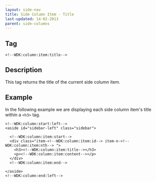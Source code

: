 ```yaml
---
layout: side-nav
title: Side Column Item - Title
last-updated: 14-02-2013
parent: side-columns
---
```


## Tag

`<!--WDK:column:item:title-->`

## Description

This tag returns the title of the current side column item.

## Example

In the following example we are displaying each side column item's title within a `<h3>` tag.

~~~
<!--WDK:column:start:left-->
<aside id="sidebar-left" class="sidebar">

  <!--WDK:column:item:start-->
  <div class="item-<!--WDK:column:item:id--> item-n-<!--WDK:column:item:nth--> ">
    <h3><!--WDK:column:item:title--></h3>
    <p><!--WDK:column:item:content--></p>
  </div>
  <!--WDK:column:item:end-->

</aside>
<!--WDK:column:end:left-->
~~~